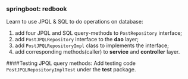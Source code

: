 ### springboot: redbook
Learn to use JPQL & SQL to do operations on database:
1. add four JPQL and SQL query-methods to `PostRepository` interface;
2. add `PostJPQLRepository` interface to the **dao** layer;
3. add `PostJPQLRepositoryImpl` class to implements the interface;
4. add corresponding methods(caller) to **service** and **controller** layer.


####Testing JPQL query methods:
Add testing code `PostJPQLRepositoryImplTest` under the **test** package.

